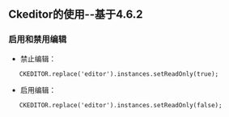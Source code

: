 ## Ckeditor的使用--基于4.6.2

### 启用和禁用编辑

  * 禁止编辑：

```
   CKEDITOR.replace('editor').instances.setReadOnly(true);

```
  * 启用编辑：

```
   CKEDITOR.replace('editor').instances.setReadOnly(false);
```
